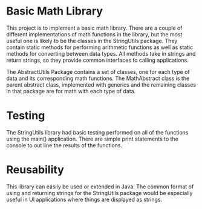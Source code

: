 # Basic Math Library
This project is to implement a basic math library. There are a couple of different implementations of math functions in the library, but the most useful one is likely to be the classes in the StringUtils package. They contain static methods for performing arithmetic functions as well as static methods for converting between data types. All methods take in strings and return strings, so they provide common interfaces to calling applications. 

The AbstractUtils Package contains a set of classes, one for each type of data and its corresponding math functions. The MathAbstract class is the parent abstract class, implemented with generics and the remaining classes in that package are for math with each type of data.

# Testing
The StringUtils library had basic testing performed on all of the functions using the main() application. There are simple print statements to the console to out line the results of the functions.

# Reusability
This library can easily be used or extended in Java. The common format of using and returning strings for the StringUtils package would be especially useful in UI applications where things are displayed as strings.

